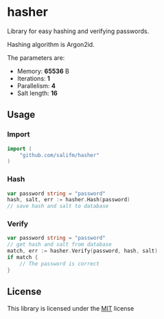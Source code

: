 # hasher

Library for easy hashing and verifying passwords.

Hashing algorithm is Argon2id.

The parameters are:

* Memory: **65536** B
* Iterations: **1**
* Parallelism: **4**
* Salt length: **16**


## Usage

### Import

```go
import (
    "github.com/salifm/hasher"
)
```

### Hash

```go
var password string = "password"
hash, salt, err := hasher.Hash(password)
// save hash and salt to database
```

### Verify

```go
var password string = "password"
// get hash and salt from database
match, err := hasher.Verify(password, hash, salt)
if match {
    // The password is correct
}
```

## License

This library is licensed under the [MIT](./LICENSE) license

